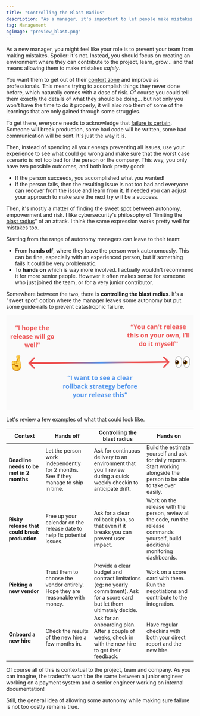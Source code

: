 ```yaml
---
title: "Controlling the Blast Radius"
description: "As a manager, it's important to let people make mistakes... but you need to make sure they are not too costly for the person or the organisation."
tag: Management
ogimage: "preview_blast.png"
---
```


As a new manager, you might feel like your role is to prevent your team from making mistakes. Spoiler: it's not. Instead, you should focus on creating an environment where they can contribute to the project, learn, grow... and that means allowing them to make mistakes *safely*.

You want them to get out of their [confort zone](/blog/2025/02/07/years-of-experience/) and improve as professionals. This means trying to accomplish things they never done before, which naturally comes with a dose of risk. Of course you could tell them exactly the details of what they should be doing... but not only you won't have the time to do it properly, it will also rob them of some of the learnings that are only gained through some struggles.

To get there, everyone needs to acknowledge that [failure is certain](/blog/2020/05/22/certainty-of-failure/). Someone will break production, some bad code will be written, some bad communication will be sent. It's just the way it is.

Then, instead of spending all your energy preventing all issues, use your experience to see what could go wrong and make sure that the worst case scenario is not too bad for the person or the company. This way, you only have two possible outcomes, and both look pretty good:

- If the person succeeds, you accomplished what you wanted!
- If the person fails, then the resulting issue is not too bad and everyone can recover from the issue and learn from it. If needed you can adjust your approach to make sure the next try will be a success.

Then, it's mostly a matter of finding the sweet spot between autonomy, empowerment and risk. I like cybersecurity's philosophy of "limiting the [blast radius](https://www.forbes.com/councils/forbestechcouncil/2024/09/18/understanding-and-controlling-the-blast-radius/)" of an attack. I think the same expression works pretty well for mistakes too.

Starting from the range of autonomy managers can leave to their team:

- From **hands off**, where they leave the person work autonomously. This can be fine, especially with an experienced person, but if something fails it could be very problematic.
- To **hands on** which is way more involved. I actually wouldn't recommend it for more senior people. However it often makes sense for someone who just joined the team, or for a very junior contributor.

Somewhere between the two, there is **controlling the blast radius**. It's a "sweet spot" option where the manager leaves some autonomy but put some guide-rails to prevent catastrophic failure. 

<div class="image-wrapper image-90" style="text-align: center"><img src="/assets/misc/preview_blast.png" alt="Allowing for mistakes"/></div>

Let's review a few examples of what that could look like.

| **Context**                                   | **Hands off**                                                | **Controlling the blast radius**                             | **Hands on**                                                 |
| --------------------------------------------- | ------------------------------------------------------------ | ------------------------------------------------------------ | ------------------------------------------------------------ |
| **Deadline needs to be met in 2 months**      | Let the person work independently for 2 months. See if they manage to ship in time. | Ask for continuous delivery to an environment that you'll review during a quick weekly checkin to anticipate drift. | Build the estimate yourself and ask for daily reports. Start working alongside the person to be able to take over easily. |
| **Risky release that could break production** | Free up your calendar on the release date to help fix potential issues. | Ask for a clear rollback plan, so that even if it breaks you can prevent user impact. | Work on the release with the person, review all the code, run the release commands yourself, build additional monitoring dashboards. |
| **Picking a new vendor**                      | Trust them to choose the vendor entirely. Hope they are reasonable with money. | Provide a clear budget and contract limitations (eg: no yearly commitment). Ask for a score card but let them ultimately decide. | Work on a score card with them. Run the negotiations and contribute to the integration. |
| **Onboard a new hire**                        | Check the results of the new hire a few months in.           | Ask for an onboarding plan. After a couple of weeks, check in with the new hire to get their feedback. | Have regular checkins with both your direct report and the new hire. |

Of course all of this is contextual to the project, team and company. As you can imagine, the tradeoffs won't be the same between a junior engineer working on a payment system and a senior engineer working on internal documentation!

Still, the general idea of allowing some autonomy while making sure failure is not too costly remains true.